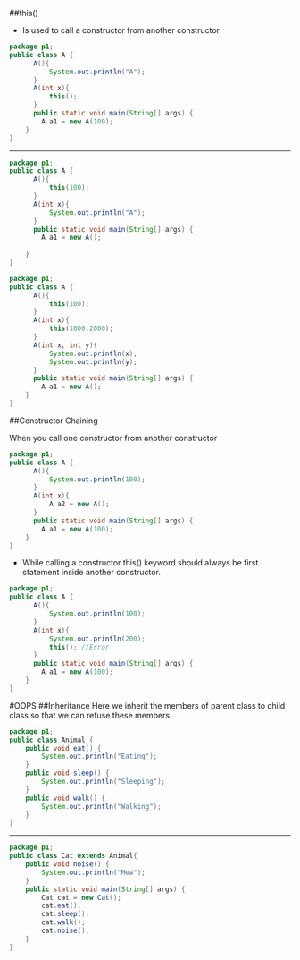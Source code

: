 ##this()
* Is used to call a constructor from another constructor

```java
package p1;
public class A { 
	  A(){
		  System.out.println("A");
	  }
	  A(int x){
		  this();
	  }
	  public static void main(String[] args) {
		A a1 = new A(100);
	}
}
```
---
```java
package p1;
public class A { 
	  A(){
		  this(100);
	  }
	  A(int x){
		  System.out.println("A");
	  }
	  public static void main(String[] args) {
		A a1 = new A();
		
	}
}
```
```java
package p1;
public class A { 
	  A(){
		  this(100);
	  }
	  A(int x){
		  this(1000,2000);
	  }
	  A(int x, int y){
		  System.out.println(x);
		  System.out.println(y);
	  }
	  public static void main(String[] args) {
		A a1 = new A();
	}
}
```
##Constructor Chaining

When you call one constructor from another constructor 

```java
package p1;
public class A { 
	  A(){
		  System.out.println(100);
	  }
	  A(int x){
		  A a2 = new A();
	  }
	  public static void main(String[] args) {
		A a1 = new A(100);
	}
}
```

* While calling a constructor this() keyword should always be first statement inside another constructor.
```java
package p1;
public class A { 
	  A(){
		  System.out.println(100);
	  }
	  A(int x){
		  System.out.println(200);
		  this(); //Error
	  }
	  public static void main(String[] args) {
		A a1 = new A(100);
	}
}
```

#OOPS
##Inheritance
Here we inherit the members of parent class to child class so that we can refuse these members.

```java
package p1;
public class Animal {
	public void eat() {
		System.out.println("Eating");
	}
	public void sleep() {
		System.out.println("Sleeping");
	}
	public void walk() {
		System.out.println("Walking");
	}
}
```
---
```java
package p1;
public class Cat extends Animal{
	public void noise() {
		System.out.println("Mew");
	}
	public static void main(String[] args) {
		Cat cat = new Cat();
		cat.eat();
		cat.sleep();
		cat.walk();
		cat.noise();
	}
}
```
